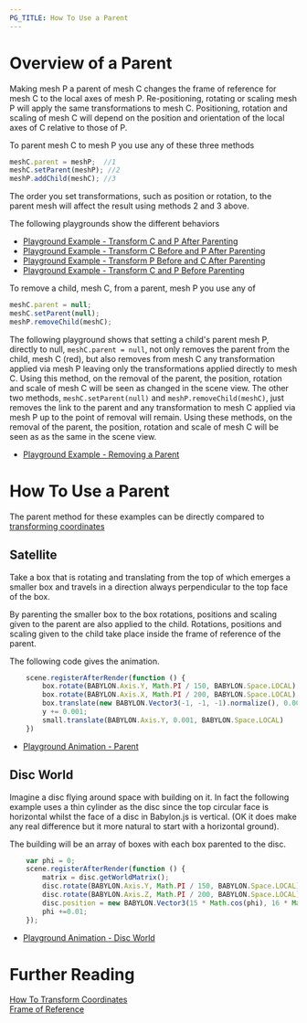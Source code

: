 ```yaml
---
PG_TITLE: How To Use a Parent
---
```


# Overview of a Parent

Making mesh P a parent of mesh C changes the frame of reference for mesh C to the local axes of mesh P. Re-positioning, rotating or scaling mesh P will apply the same transformations to mesh C. Positioning, rotation and scaling of mesh C will depend on the position and orientation of the local axes of C relative to those of P.

To parent mesh C to mesh P you use any of these three methods

```javascript
meshC.parent = meshP;  //1
meshC.setParent(meshP); //2
meshP.addChild(meshC); //3
```

The order you set transformations, such as position or rotation, to the parent mesh will affect the result using methods 2 and 3 above.

The following playgrounds show the different behaviors

* [Playground Example - Transform C and P After Parenting](https://www.babylonjs-playground.com/#NRNBMM)
* [Playground Example - Transform C Before and P After Parenting](https://www.babylonjs-playground.com/#NRNBMM#1)
* [Playground Example - Transform P Before and C After Parenting](https://www.babylonjs-playground.com/#NRNBMM#2)
* [Playground Example - Transform C and P Before Parenting](https://www.babylonjs-playground.com/#NRNBMM#3)


To remove a child, mesh C, from a parent, mesh P you use any of 

```javascript
meshC.parent = null;
meshC.setParent(null);
meshP.removeChild(meshC);
```
The following playground shows that setting a child's parent mesh P, directly to null, `meshC.parent = null`, not only removes the parent from the child, mesh C (red), but also removes from mesh C any transformation applied via mesh P leaving only the transformations applied directly to mesh C. Using this method, on the removal of the parent, the position, rotation and scale of mesh C will be seen as changed in the scene view. The other two methods, `meshC.setParent(null)` and `meshP.removeChild(meshC)`, just removes the link to the parent and any transformation to mesh C applied via mesh P up to the point of removal will remain. Using these methods, on the removal of the parent, the position, rotation and scale of mesh C will be seen as as the same in the scene view.

* [Playground Example - Removing a Parent](https://www.babylonjs-playground.com/#XQI4UY#19)

# How To Use a Parent

The parent method for these examples can be directly compared to [transforming coordinates](/How_To/Transform_Coordinates) 

## Satellite

Take a box that is rotating and translating from the top of which emerges a smaller box and travels in a direction always perpendicular to the top face of the box. 

By parenting the smaller box to the box rotations, positions and scaling given to the parent are also applied to the child. Rotations, positions and scaling given to the child take place inside the frame of reference of the parent. 

The following code gives the animation.

```javascript
    scene.registerAfterRender(function () {
        box.rotate(BABYLON.Axis.Y, Math.PI / 150, BABYLON.Space.LOCAL);
        box.rotate(BABYLON.Axis.X, Math.PI / 200, BABYLON.Space.LOCAL);
        box.translate(new BABYLON.Vector3(-1, -1, -1).normalize(), 0.001, BABYLON.Space.WORLD)
        y += 0.001;
        small.translate(BABYLON.Axis.Y, 0.001, BABYLON.Space.LOCAL) 
    })
```

* [Playground Animation - Parent](https://www.babylonjs-playground.com/#XQI4UY#1)

## Disc World

Imagine a disc flying around space with building on it. In fact the following example uses a thin cylinder as the disc since the top circular face is horizontal whilst the face of a disc in Babylon.js is vertical. (OK it does make any real difference but it more natural to start with a horizontal ground).

The building will be an array of boxes with each box parented to the disc.

```javascript
    var phi = 0;
    scene.registerAfterRender(function () {
        matrix = disc.getWorldMatrix();
        disc.rotate(BABYLON.Axis.Y, Math.PI / 150, BABYLON.Space.LOCAL);
        disc.rotate(BABYLON.Axis.Z, Math.PI / 200, BABYLON.Space.LOCAL);
        disc.position = new BABYLON.Vector3(15 * Math.cos(phi), 16 * Math.sin(phi), 5)
        phi +=0.01;
    });
```
* [Playground Animation - Disc World](https://www.babylonjs-playground.com/#XQI4UY#3)

# Further Reading

[How To Transform Coordinates](/How_To/Transform_Coordinates)  
[Frame of Reference](/resources/Frame_Of_Reference)


